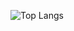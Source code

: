 ![Top Langs](https://github-readme-stats.vercel.app/api/top-langs/?username=sovesti&layout=compact&theme=dark)
